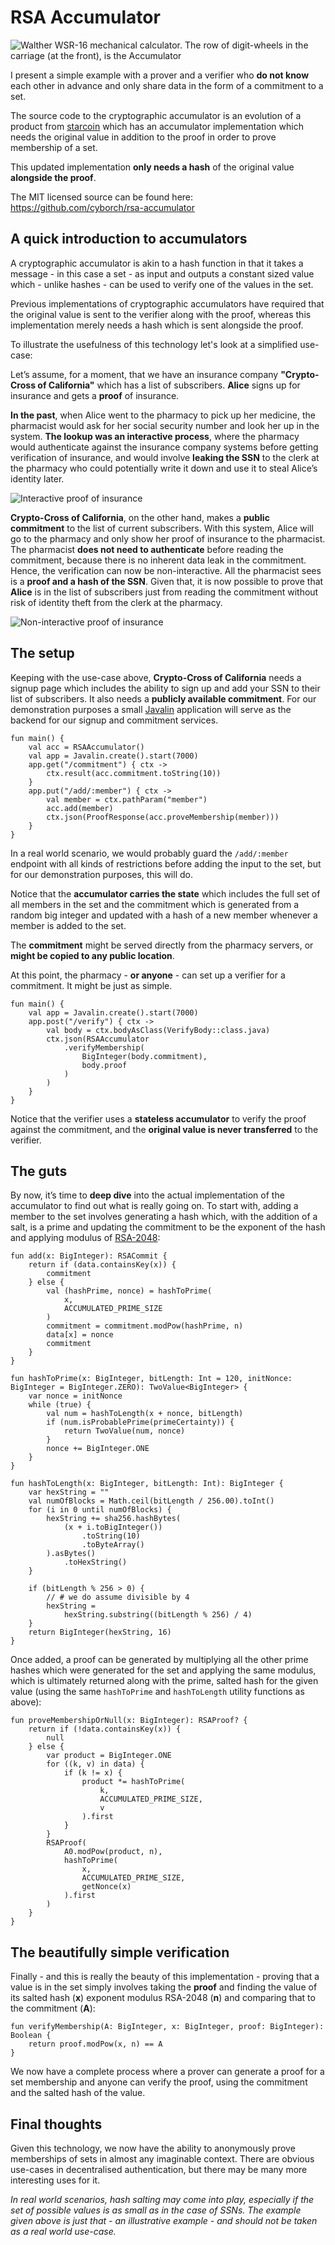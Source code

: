 # RSA Accumulator

![Walther WSR-16 mechanical calculator. The row of digit-wheels in the carriage (at the front), is the Accumulator](./machine.jpg)

I present a simple example with a prover and a verifier who **do not know** each other in advance and only share data in the form of a commitment to a set.

The source code to the cryptographic accumulator is an evolution of a product from [starcoin](http://starcoin.org/) which has an accumulator implementation which needs the original value in addition to the proof in order to prove membership of a set.

This updated implementation **only needs a hash** of the original value **alongside the proof**.

The MIT licensed source can be found here: https://github.com/cyborch/rsa-accumulator

## A quick introduction to accumulators

A cryptographic accumulator is akin to a hash function in that it takes a message - in this case a set - as input and outputs a constant sized value which - unlike hashes - can be used to verify one of the values in the set.

Previous implementations of cryptographic accumulators have required that the original value is sent to the verifier along with the proof, whereas this implementation merely needs a hash which is sent alongside the proof.

To illustrate the usefulness of this technology let's look at a simplified use-case:

Let’s assume, for a moment, that we have an insurance company **"Crypto-Cross of California"** which has a list of subscribers. **Alice** signs up for insurance and gets a **proof** of insurance.

**In the past**, when Alice went to the pharmacy to pick up her medicine, the pharmacist would ask for her social security number and look her up in the system. **The lookup was an interactive process**, where the pharmacy would authenticate against the insurance company systems before getting verification of insurance, and would involve **leaking the SSN** to the clerk at the pharmacy who could potentially write it down and use it to steal Alice’s identity later.

![Interactive proof of insurance](./interactive-proof.png)

**Crypto-Cross of California**, on the other hand, makes a **public commitment** to the list of current subscribers. With this system, Alice will go to the pharmacy and only show her proof of insurance to the pharmacist. The pharmacist **does not need to authenticate** before reading the commitment, because there is no inherent data leak in the commitment. Hence, the verification can now be non-interactive. All the pharmacist sees is a **proof and a hash of the SSN**. Given that, it is now possible to prove that **Alice** is in the list of subscribers just from reading the commitment without risk of identity theft from the clerk at the pharmacy.

![Non-interactive proof of insurance](./non-interactive-proof.png)

## The setup

Keeping with the use-case above, **Crypto-Cross of California** needs a signup page which includes the ability to sign up and add your SSN to their list of subscribers. It also needs a **publicly available commitment**. For our demonstration purposes a small [Javalin](https://javalin.io/) application will serve as the backend for our signup and commitment services.

```
fun main() {
    val acc = RSAAccumulator()
    val app = Javalin.create().start(7000)
    app.get("/commitment") { ctx ->
        ctx.result(acc.commitment.toString(10))
    }
    app.put("/add/:member") { ctx ->
        val member = ctx.pathParam("member")
        acc.add(member)
        ctx.json(ProofResponse(acc.proveMembership(member)))
    }
}
```

In a real world scenario, we would probably guard the `/add/:member` endpoint with all kinds of restrictions before adding the input to the set, but for our demonstration purposes, this will do.

Notice that the **accumulator carries the state** which includes the full set of all members in the set and the commitment which is generated from a random big integer and updated with a hash of a new member whenever a member is added to the set.

The **commitment** might be served directly from the pharmacy servers, or **might be copied to any public location**.

At this point, the pharmacy - **or anyone** - can set up a verifier for a commitment. It might be just as simple.

```
fun main() {
    val app = Javalin.create().start(7000)
    app.post("/verify") { ctx ->
        val body = ctx.bodyAsClass(VerifyBody::class.java)
        ctx.json(RSAAccumulator
            .verifyMembership(
                BigInteger(body.commitment),
                body.proof
            )
        )
    }
}
```

Notice that the verifier uses a **stateless accumulator** to verify the proof against the commitment, and the **original value is never transferred** to the verifier.

## The guts

By now, it’s time to **deep dive** into the actual implementation of the accumulator to find out what is really going on. To start with, adding a member to the set involves generating a hash which, with the addition of a salt, is a prime and updating the commitment to be the exponent of the hash and applying modulus of [RSA-2048](https://en.wikipedia.org/wiki/RSA_numbers#RSA-2048):

```
fun add(x: BigInteger): RSACommit {
    return if (data.containsKey(x)) {
        commitment
    } else {
        val (hashPrime, nonce) = hashToPrime(
            x,
            ACCUMULATED_PRIME_SIZE
        )
        commitment = commitment.modPow(hashPrime, n)
        data[x] = nonce
        commitment
    }
}

fun hashToPrime(x: BigInteger, bitLength: Int = 120, initNonce: BigInteger = BigInteger.ZERO): TwoValue<BigInteger> {
    var nonce = initNonce
    while (true) {
        val num = hashToLength(x + nonce, bitLength)
        if (num.isProbablePrime(primeCertainty)) {
            return TwoValue(num, nonce)
        }
        nonce += BigInteger.ONE
    }
}

fun hashToLength(x: BigInteger, bitLength: Int): BigInteger {
    var hexString = ""
    val numOfBlocks = Math.ceil(bitLength / 256.00).toInt()
    for (i in 0 until numOfBlocks) {
        hexString += sha256.hashBytes(
            (x + i.toBigInteger())
                .toString(10)
                .toByteArray()
        ).asBytes()
            .toHexString()
    }

    if (bitLength % 256 > 0) {
        // # we do assume divisible by 4
        hexString =
            hexString.substring((bitLength % 256) / 4)
    }
    return BigInteger(hexString, 16)
}
```

Once added, a proof can be generated by multiplying all the other prime hashes which were generated for the set and applying the same modulus, which is ultimately returned along with the prime, salted hash for the given value (using the same `hashToPrime` and `hashToLength` utility functions as above):

```
fun proveMembershipOrNull(x: BigInteger): RSAProof? {
    return if (!data.containsKey(x)) {
        null
    } else {
        var product = BigInteger.ONE
        for ((k, v) in data) {
            if (k != x) {
                product *= hashToPrime(
                    k, 
                    ACCUMULATED_PRIME_SIZE, 
                    v
                ).first
            }
        }
        RSAProof(
            A0.modPow(product, n),
            hashToPrime(
                x, 
                ACCUMULATED_PRIME_SIZE, 
                getNonce(x)
            ).first
        )
    }
}
```

## The beautifully simple verification

Finally - and this is really the beauty of this implementation - proving that a value is in the set simply involves taking the **proof** and finding the value of its salted hash (**x**) exponent modulus RSA-2048 (**n**) and comparing that to the commitment (**A**):

```
fun verifyMembership(A: BigInteger, x: BigInteger, proof: BigInteger): Boolean {
    return proof.modPow(x, n) == A
}
```

We now have a complete process where a prover can generate a proof for a set membership and anyone can verify the proof, using the commitment and the salted hash of the value.

## Final thoughts

Given this technology, we now have the ability to anonymously prove memberships of sets in almost any imaginable context. There are obvious use-cases in decentralised authentication, but there may be many more interesting uses for it.

_In real world scenarios, hash salting may come into play, especially if the set of possible values is as small as in the case of SSNs. The example given above is just that - an illustrative example - and should not be taken as a real world use-case._
